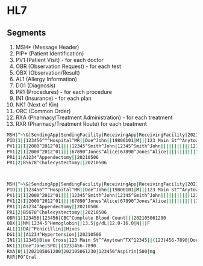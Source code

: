 # HL7

## Segments

1. MSH* (Message Header)
2. PIP* (Patient Identification)
3. PV1 (Patient Visit) - for each doctor
4. OBR (Observation Request) - for each test
5. OBX (Observation/Result)
6. AL1 (Allergy Information)
7. DG1 (Diagnosis)
8. PR1 (Procedures) - for each procedure
9. IN1 (Insurance) - for each plan
10. NK1 (Next of Kin)
11. ORC (Common Order)
12. RXA (Pharmacy/Treatment Administration) - for each treatment
13. RXR (Pharmacy/Treatment Route) for each treatment

```bash
MSH|^~\&|SendingApp|SendingFacility|ReceivingApp|ReceivingFacility|202105061200||ADT^A01|123456|P|2.5
PID|1||123456^^^Hospital^MR||Doe^John||19800101|M|||123 Main St^^Anytown^TX^12345||(123)456-7890|||M|123456789|987654321
PV1|1|I|2000^2012^01||||12345^Smith^John|12345^Smith^John|||||||||||1234567890
PV1|2|I|2000^2012^01||||67890^Jones^Alice|67890^Jones^Alice|||||||||||1234567890
PR1|1|A1234^Appendectomy||20210506
PR1|2|B5678^Cholecystectomy||20210506



MSH|^~\&|SendingApp|SendingFacility|ReceivingApp|ReceivingFacility|202105061200||ADT^A01|123456|P|2.5
PID|1||123456^^^Hospital^MR||Doe^John||19800101|M|||123 Main St^^Anytown^TX^12345||(123)456-7890|||M|123456789|987654321
PV1|1|I|2000^2012^01||||12345^Smith^John|12345^Smith^John|||||||||||1234567890
PV1|2|I|2000^2012^01||||67890^Jones^Alice|67890^Jones^Alice|||||||||||1234567890
PR1|1|A1234^Appendectomy||20210506
PR1|2|B5678^Cholecystectomy||20210506
OBR|1|123456|123456|CBC^Complete Blood Count|||202105061200
OBX|1|NM|1234-5^Hemoglobin||13.5|g/dL|12.0-16.0|N|||F
AL1|1|DA|^Penicillin||Hives
DG1|1||A1234^Hypertension||20210506
IN1|1|12345|Blue Cross|123 Main St^^Anytown^TX^12345||(123)456-7890|Doe^John
NK1|1|Doe^Jane|SPO||(123)456-7890
RXA|0|1|202105061200|202105061230|123456^Aspirin|500|mg
RXR|PO^Oral


```
